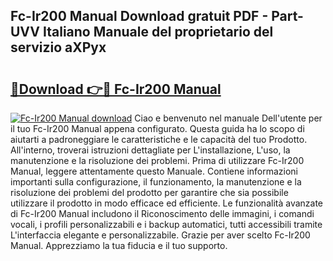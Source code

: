 ## Fc-Ir200 Manual Download gratuit PDF - Part-UVV Italiano Manuale del proprietario del servizio aXPyx

# <h2><a href="http://dfbuwds.blite.top/?on=Fc-Ir200+Manual">🔗Download 👉🔴 Fc-Ir200 Manual</a></h2>

[![Fc-Ir200 Manual download](https://i.imgur.com/lujVjoI.png)](http://dfbuwds.blite.top/?on=Fc-Ir200+Manual)
Ciao e benvenuto nel manuale Dell'utente per il tuo Fc-Ir200 Manual appena configurato. Questa guida ha lo scopo di aiutarti a padroneggiare le caratteristiche e le capacità del tuo Prodotto. All'interno, troverai istruzioni dettagliate per L'installazione, L'uso, la manutenzione e la risoluzione dei problemi. Prima di utilizzare Fc-Ir200 Manual, leggere attentamente questo Manuale. Contiene informazioni importanti sulla configurazione, il funzionamento, la manutenzione e la risoluzione dei problemi del prodotto per garantire che sia possibile utilizzare il prodotto in modo efficace ed efficiente. Le funzionalità avanzate di Fc-Ir200 Manual includono il Riconoscimento delle immagini, i comandi vocali, i profili personalizzabili e i backup automatici, tutti accessibili tramite L'interfaccia elegante e personalizzabile. Grazie per aver scelto Fc-Ir200 Manual. Apprezziamo la tua fiducia e il tuo supporto.
